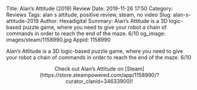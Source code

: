 Title: Alan’s Attitude (2019) Review
Date: 2019-11-26 17:50
Category: Reviews
Tags: alan s attitude, positive review, steam, no video
Slug: alan-s-attitude-2019
Author: Hexadigital
Summary: Alan’s Attitude is a 3D logic-based puzzle game, where you need to give your robot a chain of commands in order to reach the end of the maze. 6/10
og_image: images/steam/1158990.jpg
Appid: 1158990

Alan’s Attitude is a 3D logic-based puzzle game, where you need to give your robot a chain of commands in order to reach the end of the maze. 6/10

<center>Check out Alan’s Attitude on [Steam](https://store.steampowered.com/app/1158990/?curator_clanid=34633900)!</center>